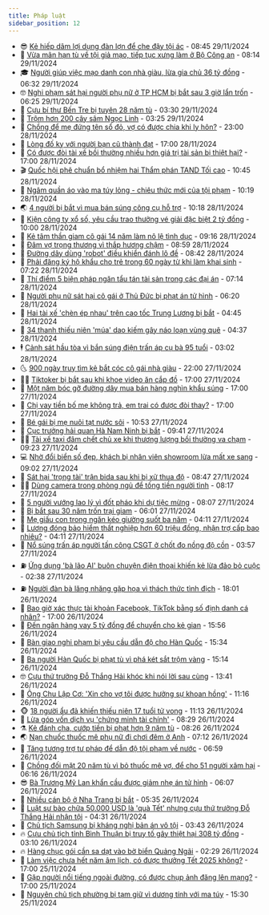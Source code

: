 ```yaml
---
title: Pháp luật
sidebar_position: 12
---
```


<!-- vnexpress-phap-luat:START -->
- 😎 [Kẻ hiếp dâm lợi dụng đàn lợn để che đậy tội ác](https://vnexpress.net/ke-hiep-dam-loi-dung-dan-lon-de-che-day-toi-ac-4821929.html) - 08:45 29/11/2024
- 🥰 [Vừa mãn hạn tù về tội giả mạo, tiếp tục xưng làm ở Bộ Công an](https://vnexpress.net/vua-man-han-tu-ve-toi-gia-mao-tiep-tuc-xung-lam-o-bo-cong-an-4821921.html) - 08:14 29/11/2024
- 🎓 [Người giúp việc mạo danh con nhà giàu, lừa gia chủ 36 tỷ đồng](https://vnexpress.net/nguoi-giup-viec-mao-danh-con-nha-giau-lua-gia-chu-36-ty-dong-4821817.html) - 06:32 29/11/2024
- 🤓 [Nghi phạm sát hại người phụ nữ ở TP HCM bị bắt sau 3 giờ lẩn trốn](https://vnexpress.net/nghi-pham-sat-hai-nguoi-phu-nu-o-tp-hcm-bi-bat-sau-3-gio-lan-tron-4821892.html) - 06:25 29/11/2024
- 🎊 [Cựu bí thư Bến Tre bị tuyên 28 năm tù](https://vnexpress.net/cuu-bi-thu-ben-tre-bi-phat-28-nam-tu-4821734.html) - 03:30 29/11/2024
- 🙉 [Trộm hơn 200 cây sâm Ngọc Linh](https://vnexpress.net/trom-hon-200-cay-sam-ngoc-linh-4821783.html) - 03:25 29/11/2024
- 🤡 [Chồng để mẹ đứng tên sổ đỏ, vợ có được chia khi ly hôn?](https://vnexpress.net/chong-de-me-dung-ten-so-do-vo-co-duoc-chia-khi-ly-hon-4819999.html) - 23:00 28/11/2024
- 🗽 [Lòng đố kỵ với người bạn cũ thành đạt](https://vnexpress.net/long-do-ky-voi-nguoi-ban-cu-thanh-dat-4821629.html) - 17:00 28/11/2024
- 🌋 [Có được đòi tài xế bồi thường nhiều hơn giá trị tài sản bị thiệt hại?](https://vnexpress.net/co-duoc-doi-tai-xe-boi-thuong-nhieu-hon-gia-tri-tai-san-bi-thiet-hai-4819989.html) - 17:00 28/11/2024
- 🎬 [Quốc hội phê chuẩn bổ nhiệm hai Thẩm phán TAND Tối cao](https://vnexpress.net/quoc-hoi-phe-chuan-bo-nhiem-hai-tham-phan-tand-toi-cao-4821507.html) - 10:45 28/11/2024
- 💯 [Ngâm quần áo vào ma túy lỏng - chiêu thức mới của tội phạm](https://vnexpress.net/ngam-quan-ao-vao-ma-tuy-long-chieu-thuc-moi-cua-toi-pham-4821563.html) - 10:19 28/11/2024
- 🌏 [4 người bị bắt vì mua bán súng công cụ hỗ trợ](https://vnexpress.net/4-nguoi-bi-bat-vi-mua-ban-sung-cong-cu-ho-tro-4821592.html) - 10:18 28/11/2024
- 🌊 [Kiện công ty xổ số, yêu cầu trao thưởng vé giải đặc biệt 2 tỷ đồng](https://vnexpress.net/kien-cong-ty-xo-so-yeu-cau-trao-thuong-ve-giai-dac-biet-2-ty-dong-4821545.html) - 10:00 28/11/2024
- 💂 [Kẻ tâm thần giam cô gái 14 năm làm nô lệ tình dục](https://vnexpress.net/ke-tam-than-giam-co-gai-14-nam-lam-no-le-tinh-duc-4821375.html) - 09:16 28/11/2024
- 🎡 [Đâm vợ trọng thương vì thắp hương chậm](https://vnexpress.net/dam-vo-trong-thuong-vi-thap-huong-cham-4821504.html) - 08:59 28/11/2024
- 🫶 [Đường dây dùng &#39;robot&#39; điều khiển đánh lô đề](https://vnexpress.net/duong-day-dung-robot-dieu-khien-danh-lo-de-4821451.html) - 08:42 28/11/2024
- 🐲 [Phải đăng ký hộ khẩu cho trẻ trong 60 ngày từ khi làm khai sinh](https://vnexpress.net/phai-dang-ky-ho-khau-cho-tre-trong-60-ngay-tu-khi-lam-khai-sinh-4821374.html) - 07:22 28/11/2024
- 🚀 [Thí điểm 5 biện pháp ngăn tẩu tán tài sản trong các đại án](https://vnexpress.net/thi-diem-5-bien-phap-ngan-tau-tan-tai-san-trong-cac-dai-an-4821454.html) - 07:14 28/11/2024
- 🎊 [Người phụ nữ sát hại cô gái ở Thủ Đức bị phạt án tử hình](https://vnexpress.net/nguoi-phu-nu-sat-hai-co-gai-o-thu-duc-bi-phat-an-tu-hinh-4821420.html) - 06:20 28/11/2024
- 🤗 [Hai tài xế &#39;chèn ép nhau&#39; trên cao tốc Trung Lương bị bắt](https://vnexpress.net/hai-tai-xe-chen-ep-nhau-tren-cao-toc-trung-luong-bi-bat-4821226.html) - 04:45 28/11/2024
- 🗽 [34 thanh thiếu niên &#39;múa&#39; dao kiếm gây náo loạn vùng quê](https://vnexpress.net/34-thanh-thieu-nien-mua-dao-kiem-gay-nao-loan-vung-que-4821352.html) - 04:37 28/11/2024
- 🕴 [Cảnh sát hầu tòa vì bắn súng điện trấn áp cụ bà 95 tuổi](https://vnexpress.net/canh-sat-hau-toa-vi-ban-sung-dien-tran-ap-cu-ba-95-tuoi-4821205.html) - 03:02 28/11/2024
- 🌜 [900 ngày truy tìm kẻ bắt cóc cô gái nhà giàu](https://vnexpress.net/900-ngay-truy-tim-ke-bat-coc-co-gai-nha-giau-4821141.html) - 22:00 27/11/2024
- 🧑‍🏫 [Tiktoker bị bắt sau khi khoe video ăn cắp đồ](https://vnexpress.net/tiktoker-bi-bat-sau-khi-khoe-video-an-cap-do-4821112.html) - 17:00 27/11/2024
- 🦩 [Một năm bóc gỡ đường dây mua bán hàng nghìn khẩu súng](https://vnexpress.net/mot-nam-boc-go-duong-day-mua-ban-hang-nghin-khau-sung-4821065.html) - 17:00 27/11/2024
- 💼 [Chị vay tiền bố mẹ không trả, em trai có được đòi thay?](https://vnexpress.net/chi-vay-tien-bo-me-khong-tra-em-trai-co-duoc-doi-thay-4820019.html) - 17:00 27/11/2024
- 💫 [Bé gái bị mẹ nuôi tạt nước sôi](https://vnexpress.net/be-gai-bi-me-nuoi-tat-nuoc-soi-4821143.html) - 10:53 27/11/2024
- 🦅 [Cục trưởng hải quan Hà Nam Ninh bị bắt](https://vnexpress.net/nu-cuc-truong-hai-quan-ha-nam-ninh-bi-bat-4821120.html) - 09:41 27/11/2024
- 🧑‍💻 [Tài xế taxi đâm chết chủ xe khi thương lượng bồi thường va chạm](https://vnexpress.net/tai-xe-taxi-dam-chet-chu-xe-khi-thuong-luong-boi-thuong-va-cham-4821053.html) - 09:23 27/11/2024
- 💻 [Nhờ đổi biển số đẹp, khách bị nhân viên showroom lừa mất xe sang](https://vnexpress.net/nho-doi-bien-so-dep-khach-bi-nhan-vien-showroom-lua-mat-xe-sang-4820996.html) - 09:02 27/11/2024
- 🤠 [Sát hại &#39;trọng tài&#39; trận bida sau khi bị xử thua độ](https://vnexpress.net/sat-hai-trong-tai-tran-bida-sau-khi-bi-xu-thua-do-4821061.html) - 08:47 27/11/2024
- 🧑‍🏫 [Dùng camera trong phòng ngủ để tống tiền người tình](https://vnexpress.net/dung-camera-trong-phong-ngu-de-tong-tien-nguoi-tinh-lau-nam-4821033.html) - 08:17 27/11/2024
- 🌈 [5 người vướng lao lý vì đốt pháo khi dự tiệc mừng](https://vnexpress.net/5-nguoi-vuong-lao-ly-vi-dot-phao-khi-du-tiec-mung-4821007.html) - 08:07 27/11/2024
- 🌮 [Bị bắt sau 30 năm trốn trại giam](https://vnexpress.net/bi-bat-sau-30-nam-tron-trai-giam-4820975.html) - 06:01 27/11/2024
- 🐲 [Mẹ giấu con trong ngăn kéo giường suốt ba năm](https://vnexpress.net/me-giau-con-moi-sinh-trong-ngan-keo-giuong-suot-ba-nam-4820895.html) - 04:11 27/11/2024
- 🧰 [Lương đóng bảo hiểm thất nghiệp hơn 60 triệu đồng, nhận trợ cấp bao nhiêu?](https://vnexpress.net/luong-dong-bao-hiem-that-nghiep-hon-60-trieu-dong-nhan-tro-cap-bao-nhieu-4820907.html) - 04:11 27/11/2024
- 💄 [Nổ súng trấn áp người tấn công CSGT ở chốt đo nồng độ cồn](https://vnexpress.net/no-sung-tran-ap-nguoi-tan-cong-csgt-o-chot-do-nong-do-con-4820848.html) - 03:57 27/11/2024
- ⛽️ [Ứng dụng &#39;bà lão AI&#39; buôn chuyện điện thoại khiến kẻ lừa đảo bỏ cuộc](https://vnexpress.net/ung-dung-ba-lao-ai-buon-chuyen-dien-thoai-khien-ke-lua-dao-bo-cuoc-4820548.html) - 02:38 27/11/2024
- ⛽️ [Người đàn bà lăng nhăng gặp họa vì thách thức tình địch](https://vnexpress.net/nguoi-dan-ba-lang-nhang-gap-hoa-vi-thach-thuc-tinh-dich-4820678.html) - 18:01 26/11/2024
- 💂 [Bao giờ xác thực tài khoản Facebook, TikTok bằng số định danh cá nhân?](https://vnexpress.net/bao-gio-xac-thuc-tai-khoan-facebook-tiktok-bang-so-dinh-danh-ca-nhan-4820088.html) - 17:00 26/11/2024
- 🤔 [Đến ngân hàng vay 5 tỷ đồng để chuyển cho kẻ gian](https://vnexpress.net/den-ngan-hang-vay-5-ty-dong-de-chuyen-cho-ke-gian-4820713.html) - 15:56 26/11/2024
- 🧐 [Bàn giao nghi phạm bị yêu cầu dẫn độ cho Hàn Quốc](https://vnexpress.net/ban-giao-nghi-pham-bi-yeu-cau-dan-do-cho-han-quoc-4820730.html) - 15:34 26/11/2024
- 🎃 [Ba người Hàn Quốc bị phạt tù vì phá két sắt trộm vàng](https://vnexpress.net/ba-nguoi-han-quoc-bi-phat-tu-vi-pha-ket-sat-trom-vang-4820724.html) - 15:14 26/11/2024
- 🤓 [Cựu thứ trưởng Đỗ Thắng Hải khóc khi nói lời sau cùng](https://vnexpress.net/cuu-thu-truong-do-thang-hai-khoc-khi-noi-loi-sau-cung-4820598.html) - 13:41 26/11/2024
- 💃 [Ông Chu Lập Cơ: &#39;Xin cho vợ tôi được hưởng sự khoan hồng&#39;](https://vnexpress.net/ong-chu-lap-co-xin-cho-vo-toi-duoc-huong-su-khoan-hong-4820660.html) - 11:16 26/11/2024
- 🐵 [18 người ẩu đả khiến thiếu niên 17 tuổi tử vong](https://vnexpress.net/18-nguoi-au-da-khien-thieu-nien-17-tuoi-tu-vong-4820668.html) - 11:13 26/11/2024
- 🤖 [Lừa góp vốn dịch vụ &#39;chứng minh tài chính&#39;](https://vnexpress.net/lua-gop-von-dich-vu-chung-minh-tai-chinh-4820561.html) - 08:29 26/11/2024
- ⚗️ [Kẻ đánh cha, cướp tiền bị phạt hơn 9 năm tù](https://vnexpress.net/ke-danh-cha-cuop-tien-bi-phat-hon-9-nam-tu-4820578.html) - 08:26 26/11/2024
- 🌏 [Nạn chuốc thuốc mê phụ nữ đi chơi đêm ở Anh](https://vnexpress.net/nan-chuoc-thuoc-me-phu-nu-di-choi-dem-o-anh-4820517.html) - 07:12 26/11/2024
- 🦆 [Tăng tương trợ tư pháp để dẫn độ tội phạm về nước](https://vnexpress.net/tang-tuong-tro-tu-phap-de-dan-do-toi-pham-ve-nuoc-4820508.html) - 06:59 26/11/2024
- 🐎 [Chồng đối mặt 20 năm tù vì bỏ thuốc mê vợ, để cho 51 người xâm hại](https://vnexpress.net/chong-doi-mat-20-nam-tu-vi-bo-thuoc-me-vo-de-cho-51-nguoi-xam-hai-4820500.html) - 06:16 26/11/2024
- 😎 [Bà Trương Mỹ Lan khẩn cầu được giảm nhẹ án tử hình](https://vnexpress.net/ba-truong-my-lan-khan-cau-duoc-giam-nhe-an-tu-hinh-4820514.html) - 06:07 26/11/2024
- 💪 [Nhiều cán bộ ở Nha Trang bị bắt](https://vnexpress.net/nhieu-can-bo-o-nha-trang-bi-bat-4820506.html) - 05:35 26/11/2024
- 🤡 [Luật sư bào chữa 50.000 USD là &#39;quà Tết&#39; nhưng cựu thứ trưởng Đỗ Thắng Hải nhận tội](https://vnexpress.net/luat-su-bao-chua-50-000-usd-la-qua-tet-nhung-cuu-thu-truong-do-thang-hai-nhan-toi-4820366.html) - 04:31 26/11/2024
- 🌁 [Chủ tịch Samsung bị kháng nghị bản án vô tội](https://vnexpress.net/chu-tich-samsung-bi-khang-nghi-ban-an-vo-toi-4820434.html) - 03:43 26/11/2024
- 🔥 [Cựu chủ tịch tỉnh Bình Thuận bị truy tố gây thiệt hại 308 tỷ đồng](https://vnexpress.net/cuu-chu-tich-tinh-binh-thuan-bi-truy-to-gay-thiet-hai-308-ty-dong-4820411.html) - 03:10 26/11/2024
- 🔥 [Hàng chục gói cần sa dạt vào bờ biển Quảng Ngãi](https://vnexpress.net/hang-chuc-goi-can-sa-dat-vao-bo-bien-quang-ngai-4820379.html) - 02:29 26/11/2024
- 👺 [Làm việc chưa hết năm âm lịch, có được thưởng Tết 2025 không?](https://vnexpress.net/lam-viec-chua-het-nam-am-lich-co-duoc-thuong-tet-at-ty-2025-4820059.html) - 17:00 25/11/2024
- 🎊 [Gặp người nổi tiếng ngoài đường, có được chụp ảnh đăng lên mạng?](https://vnexpress.net/gap-nguoi-noi-tieng-ngoai-duong-co-duoc-chup-anh-dang-len-mang-4819861.html) - 17:00 25/11/2024
- 🎊 [Nguyên chủ tịch phường bị tạm giữ vì dương tính với ma túy](https://vnexpress.net/nguyen-chu-tich-phuong-bi-tam-giu-vi-duong-tinh-voi-ma-tuy-4820253.html) - 15:30 25/11/2024<!-- vnexpress-phap-luat:END -->
